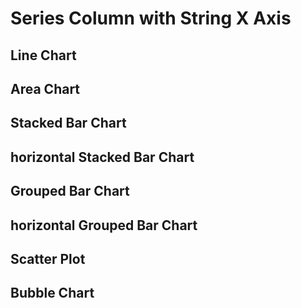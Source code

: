 <script>


let full = 
[
    {x: "1900", series: 'A', y1: 103, y2: 135, y3: 88},
    {x: "1900", series: 'B', y1: 240, y2: 299, y3: 201},
    {x: "1900", series: 'C', y1: 361, y2: 318, y3: 314},
    {x: "1901", series: 'A', y1: 105, y2: 138, y3: 93},
    {x: "1901", series: 'B', y1: 298, y2: 215, y3: 277},
    {x: "1901", series: 'C', y1: 394, y2: 306, y3: 348},
    {x: "1902", series: 'A', y1: 106, y2: 132, y3: 103},
    {x: "1902", series: 'B', y1: 209, y2: 282, y3: 227},
    {x: "1902", series: 'C', y1: 384, y2: 367, y3: 312},
    {x: "1903", series: 'A', y1: 108, y2: 130, y3: 105},
    {x: "1903", series: 'B', y1: 296, y2: 274, y3: 259},
    {x: "1903", series: 'C', y1: 330, y2: 301, y3: 338},
    {x: "1904", series: 'A', y1: 109, y2: 128, y3: 102},
    {x: "1904", series: 'B', y1: 280, y2: 266, y3: 293},
    {x: "1904", series: 'C', y1: 332, y2: 342, y3: 343},
    {x: "1905", series: 'A', y1: 111, y2: 124, y3: 101},
    {x: "1905", series: 'B', y1: 218, y2: 288, y3: 204},
    {x: "1905", series: 'C', y1: 318, y2: 375, y3: 313},
    {x: "1906", series: 'A', y1: 120, y2: 122, y3: 100},
    {x: "1906", series: 'B', y1: 261, y2: 275, y3: 265},
    {x: "1906", series: 'C', y1: 332, y2: 397, y3: 388},
    {x: "1907", series: 'A', y1: 133, y2: 131, y3: 100},
    {x: "1907", series: 'B', y1: 285, y2: 259, y3: 229},
    {x: "1907", series: 'C', y1: 334, y2: 390, y3: 372},
    {x: "1908", series: 'A', y1: 142, y2: 128, y3: 99},
    {x: "1908", series: 'B', y1: 257, y2: 219, y3: 235},
    {x: "1908", series: 'C', y1: 350, y2: 388, y3: 364},
    {x: "1909", series: 'A', y1: 156, y2: 135, y3: 97},
    {x: "1909", series: 'B', y1: 228, y2: 275, y3: 299},
    {x: "1909", series: 'C', y1: 321, y2: 352, y3: 359},
    {x: "1910", series: 'A', y1: 168, y2: 137, y3: 95},
    {x: "1910", series: 'B', y1: 212, y2: 216, y3: 270},
    {x: "1910", series: 'C', y1: 400, y2: 340, y3: 400}
]

let missingY = 
[ // remove B 1902
    {x: "1900", series: 'A', y1: 103, y2: 135, y3: 88},
    {x: "1900", series: 'B', y1: 240, y2: 299, y3: 201},
    {x: "1900", series: 'C', y1: 361, y2: 318, y3: 314},
    {x: "1901", series: 'A', y1: 105, y2: 138, y3: 93},
    {x: "1901", series: 'B', y1: 298, y2: 215, y3: 277},
    {x: "1901", series: 'C', y1: 394, y2: 306, y3: 348},
    {x: "1902", series: 'A', y1: 106, y2: 132, y3: 103},
    {x: "1902", series: 'C', y1: 384, y2: 367, y3: 312},
    {x: "1903", series: 'A', y1: 108, y2: 130, y3: 105},
    {x: "1903", series: 'B', y1: 296, y2: 274, y3: 259},
    {x: "1903", series: 'C', y1: 330, y2: 301, y3: 338},
    {x: "1904", series: 'A', y1: 109, y2: 128, y3: 102},
    {x: "1904", series: 'B', y1: 280, y2: 266, y3: 293},
    {x: "1904", series: 'C', y1: 332, y2: 342, y3: 343},
    {x: "1905", series: 'A', y1: 111, y2: 124, y3: 101},
    {x: "1905", series: 'B', y1: 218, y2: 288, y3: 204},
    {x: "1905", series: 'C', y1: 318, y2: 375, y3: 313},
    {x: "1906", series: 'A', y1: 120, y2: 122, y3: 100},
    {x: "1906", series: 'B', y1: 261, y2: 275, y3: 265},
    {x: "1906", series: 'C', y1: 332, y2: 397, y3: 388},
    {x: "1907", series: 'A', y1: 133, y2: 131, y3: 100},
    {x: "1907", series: 'B', y1: 285, y2: 259, y3: 229},
    {x: "1907", series: 'C', y1: 334, y2: 390, y3: 372},
    {x: "1908", series: 'A', y1: 142, y2: 128, y3: 99},
    {x: "1908", series: 'B', y1: 257, y2: 219, y3: 235},
    {x: "1908", series: 'C', y1: 350, y2: 388, y3: 364},
    {x: "1909", series: 'A', y1: 156, y2: 135, y3: 97},
    {x: "1909", series: 'B', y1: 228, y2: 275, y3: 299},
    {x: "1909", series: 'C', y1: 321, y2: 352, y3: 359},
    {x: "1910", series: 'A', y1: 168, y2: 137, y3: 95},
    {x: "1910", series: 'B', y1: 212, y2: 216, y3: 270},
    {x: "1910", series: 'C', y1: 400, y2: 340, y3: 400}
]

let nulls =
[
    {x: "1900", series: 'A', y1: 103, y2: 135, y3: 88},
    {x: "1900", series: 'B', y1: 240, y2: 299, y3: 201},
    {x: "1900", series: 'C', y1: 361, y2: 318, y3: 314},
    {x: "1901", series: 'A', y1: 105, y2: 138, y3: 93},
    {x: "1901", series: 'B', y1: 298, y2: 215, y3: 277},
    {x: "1901", series: 'C', y1: 394, y2: 306, y3: 348},
    {x: "1902", series: 'A', y1: null, y2: 132, y3: 103},
    {x: "1902", series: 'B', y1: 209, y2: 282, y3: 227},
    {x: "1902", series: 'C', y1: 384, y2: 367, y3: 312},
    {x: "1903", series: 'A', y1: 108, y2: 130, y3: 105},
    {x: "1903", series: 'B', y1: 296, y2: 274, y3: 259},
    {x: "1903", series: 'C', y1: 330, y2: 301, y3: 338},
    {x: "1904", series: 'A', y1: 109, y2: 128, y3: 102},
    {x: "1904", series: 'B', y1: 280, y2: 266, y3: 293},
    {x: "1904", series: 'C', y1: 332, y2: null, y3: 343},
    {x: "1905", series: 'A', y1: 111, y2: 124, y3: 101},
    {x: "1905", series: 'B', y1: 218, y2: 288, y3: 204},
    {x: "1905", series: 'C', y1: 318, y2: 375, y3: 313},
    {x: "1906", series: 'A', y1: 120, y2: 122, y3: 100},
    {x: "1906", series: 'B', y1: 261, y2: 275, y3: 265},
    {x: "1906", series: 'C', y1: 332, y2: 397, y3: 388},
    {x: "1907", series: 'A', y1: 133, y2: 131, y3: 100},
    {x: "1907", series: 'B', y1: 285, y2: 259, y3: 229},
    {x: "1907", series: 'C', y1: 334, y2: 390, y3: 372},
    {x: "1908", series: 'A', y1: 142, y2: 128, y3: 99},
    {x: "1908", series: 'B', y1: 257, y2: 219, y3: null},
    {x: "1908", series: 'C', y1: 350, y2: 388, y3: 364},
    {x: "1909", series: 'A', y1: 156, y2: 135, y3: 97},
    {x: "1909", series: 'B', y1: 228, y2: 275, y3: 299},
    {x: "1909", series: 'C', y1: 321, y2: 352, y3: 359},
    {x: "1910", series: 'A', y1: 168, y2: 137, y3: 95},
    {x: "1910", series: 'B', y1: 212, y2: 216, y3: 270},
    {x: "1910", series: 'C', y1: 400, y2: 340, y3: 400}
]



 </script>

<h1>Series Column with String X Axis</h1>
<h2>Line Chart</h2>
<LineChart data={full} series=series title="Full Data"/>
<LineChart data={missingY} series=series title="Missing Y"/>
<LineChart data={nulls}  series=series title="Nulls"/>

<h2>Area Chart</h2>
<AreaChart data={full}  series=series title="Full Data"/>
<AreaChart data={missingY} series=series title="Missing Y"/>
<AreaChart data={nulls}  series=series title="Nulls"/>

<h2>Stacked Bar Chart</h2>
<BarChart data={full}  series=series title="Full Data"/>
<BarChart data={missingY} series=series title="Missing Y"/>
<BarChart data={nulls}  series=series title="Nulls"/>

<h2>horizontal Stacked Bar Chart</h2>
<BarChart data={full}  swapXY=true series=series title="Full Data" xType=value/>
<BarChart data={missingY}  swapXY=true series=series title="Missing Y"/>
<BarChart data={nulls}  swapXY=true series=series title="Nulls"/>

<h2>Grouped Bar Chart</h2>
<BarChart data={full}  type=grouped series=series title="Full Data"/>
<BarChart data={missingY} type=grouped series=series title="Missing Y"/>
<BarChart data={nulls}  type=grouped series=series title="Nulls"/>

<h2>horizontal Grouped Bar Chart</h2>
<BarChart data={full}  swapXY=true type=grouped series=series title="Full Data"/>
<BarChart data={missingY}  swapXY=true type=grouped series=series title="Missing Y"/>
<BarChart data={nulls}  swapXY=true type=grouped series=series title="Nulls"/>

<h2>Scatter Plot</h2>
<ScatterPlot data={full}  series=series title="Full Data"/>
<ScatterPlot data={missingY} series=series title="Missing Y"/>
<ScatterPlot data={nulls}  series=series title="Nulls"/>

<h2>Bubble Chart</h2>
<BubbleChart data={full} size=y1 series=series title="Full Data"/>
<BubbleChart data={missingY}  size=y1 series=series title="Missing Y" legend=true/>
<BubbleChart data={nulls}  size=y1 series=series title="Nulls"/>
